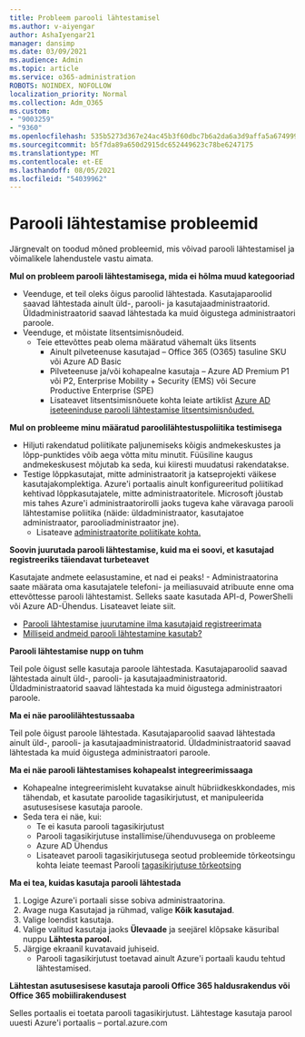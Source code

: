 ```yaml
---
title: Probleem parooli lähtestamisel
ms.author: v-aiyengar
author: AshaIyengar21
manager: dansimp
ms.date: 03/09/2021
ms.audience: Admin
ms.topic: article
ms.service: o365-administration
ROBOTS: NOINDEX, NOFOLLOW
localization_priority: Normal
ms.collection: Adm_O365
ms.custom:
- "9003259"
- "9360"
ms.openlocfilehash: 535b5273d367e24ac45b3f60dbc7b6a2da6a3d9affa5a67499989d19a1904768
ms.sourcegitcommit: b5f7da89a650d2915dc652449623c78be6247175
ms.translationtype: MT
ms.contentlocale: et-EE
ms.lasthandoff: 08/05/2021
ms.locfileid: "54039962"
---
```

# <a name="problems-resetting-password"></a>Parooli lähtestamise probleemid

Järgnevalt on toodud mõned probleemid, mis võivad parooli lähtestamisel ja võimalikele lahendustele vastu aimata.

**Mul on probleem parooli lähtestamisega, mida ei hõlma muud kategooriad**

- Veenduge, et teil oleks õigus paroolid lähtestada. Kasutajaparoolid saavad lähtestada ainult üld-, parooli- ja kasutajaadministraatorid. Üldadministraatorid saavad lähtestada ka muid õigustega administraatori paroole.
- Veenduge, et mõistate litsentsimisnõudeid.
    - Teie ettevõttes peab olema määratud vähemalt üks litsents
        - Ainult pilveteenuse kasutajad – Office 365 (O365) tasuline SKU või Azure AD Basic
        - Pilveteenuse ja/või kohapealne kasutaja – Azure AD Premium P1 või P2, Enterprise Mobility + Security (EMS) või Secure Productive Enterprise (SPE)
        - Lisateavet litsentsimisnõuete kohta leiate artiklist [Azure AD iseteeninduse parooli lähtestamise litsentsimisnõuded.](https://docs.microsoft.com/azure/active-directory/active-directory-passwords-licensing?WT.mc_id=Portal-Microsoft_Azure_Support)

**Mul on probleeme minu määratud paroolilähtestuspoliitika testimisega**

- Hiljuti rakendatud poliitikate paljunemiseks kõigis andmekeskustes ja lõpp-punktides võib aega võtta mitu minutit. Füüsiline kaugus andmekeskusest mõjutab ka seda, kui kiiresti muudatusi rakendatakse.
- Testige lõppkasutajat, mitte administraatorit ja katseprojekti väikese kasutajakomplektiga. Azure'i portaalis ainult konfigureeritud poliitikad kehtivad lõppkasutajatele, mitte administraatoritele. Microsoft jõustab mis tahes Azure'i administraatorirolli jaoks tugeva kahe väravaga parooli lähtestamise poliitika (näide: üldadministraator, kasutajatoe administraator, parooliadministraator jne).
    - Lisateave [administraatorite poliitikate kohta.](https://docs.microsoft.com/azure/active-directory/active-directory-passwords-policy?WT.mc_id=Portal-Microsoft_Azure_Support#administrator-password-policy-differences)

**Soovin juurutada parooli lähtestamise, kuid ma ei soovi, et kasutajad registreeriks täiendavat turbeteavet**

Kasutajate andmete eelasustamine, et nad ei peaks! - Administraatorina saate määrata oma kasutajatele telefoni- ja meiliasuvaid atribuute enne oma ettevõttesse parooli lähtestamist. Selleks saate kasutada API-d, PowerShelli või Azure AD-Ühendus. Lisateavet leiate siit.
- [Parooli lähtestamise juurutamine ilma kasutajaid registreerimata](https://docs.microsoft.com/azure/active-directory/active-directory-passwords-policy?WT.mc_id=Portal-Microsoft_Azure_Support#administrator-password-policy-differences)
- [Milliseid andmeid parooli lähtestamine kasutab?](https://docs.microsoft.com/azure/active-directory/active-directory-passwords-data?WT.mc_id=Portal-Microsoft_Azure_Support)

**Parooli lähtestamise nupp on tuhm**

Teil pole õigust selle kasutaja paroole lähtestada. Kasutajaparoolid saavad lähtestada ainult üld-, parooli- ja kasutajaadministraatorid. Üldadministraatorid saavad lähtestada ka muid õigustega administraatori paroole.

**Ma ei näe paroolilähtestussaaba**

Teil pole õigust paroole lähtestada. Kasutajaparoolid saavad lähtestada ainult üld-, parooli- ja kasutajaadministraatorid. Üldadministraatorid saavad lähtestada ka muid õigustega administraatori paroole.

**Ma ei näe parooli lähtestamises kohapealst integreerimissaaga**

- Kohapealne integreerimisleht kuvatakse ainult hübriidkeskkondades, mis tähendab, et kasutate paroolide tagasikirjutust, et manipuleerida asutusesisese kasutaja paroole.
- Seda tera ei näe, kui:
    - Te ei kasuta parooli tagasikirjutust
    - Parooli tagasikirjutuse installimise/ühenduvusega on probleeme
    - Azure AD Ühendus
    - Lisateavet parooli tagasikirjutusega seotud probleemide tõrkeotsingu kohta leiate teemast Parooli [tagasikirjutuse tõrkeotsing](https://docs.microsoft.com/azure/active-directory/active-directory-passwords-data?WT.mc_id=Portal-Microsoft_Azure_Support)

**Ma ei tea, kuidas kasutaja parooli lähtestada**

1. Logige Azure'i portaali sisse sobiva administraatorina.
1. Avage nuga Kasutajad ja rühmad, valige **Kõik kasutajad**.
1. Valige loendist kasutaja.
1. Valige valitud kasutaja jaoks **Ülevaade** ja seejärel klõpsake käsuribal nuppu **Lähtesta parool.**
1. Järgige ekraanil kuvatavaid juhiseid.
    - Parooli tagasikirjutust toetavad ainult Azure'i portaali kaudu tehtud lähtestamised.

**Lähtestan asutusesisese kasutaja parooli Office 365 haldusrakendus või Office 365 mobiilirakendusest**

Selles portaalis ei toetata parooli tagasikirjutust. Lähtestage kasutaja parool uuesti Azure'i portaalis – portal.azure.com

